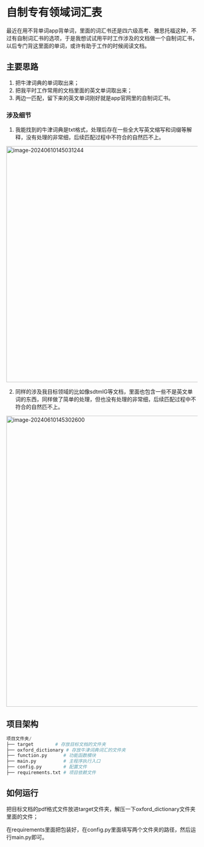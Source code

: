 # 自制专有领域词汇表

最近在用不背单词app背单词，里面的词汇书还是四六级高考、雅思托福这种，不过有自制词汇书的选项，于是我想试试用平时工作涉及的文档做一个自制词汇书，以后专门背这里面的单词，或许有助于工作的时候阅读文档。

## 主要思路

1. 把牛津词典的单词取出来；
2. 把我平时工作常用的文档里面的英文单词取出来；
3. 两边一匹配，留下来的英文单词刚好就是app官网里的自制词汇书。

### 涉及细节

1. 我能找到的牛津词典是txt格式，处理后存在一些全大写英文缩写和词缀等解释，没有处理的非常细，后续匹配过程中不符合的自然匹不上。

<img width="620" alt="image-20240610145031244" src="https://github.com/allensrj/-app-/assets/46545989/2b2d0db4-bf66-4c70-8e66-ab0ae42909bd">


2. 同样的涉及我目标领域的比如像sdtmIG等文档，里面也包含一些不是英文单词的东西，同样做了简单的处理，但也没有处理的非常细，后续匹配过程中不符合的自然匹不上。

<img width="764" alt="image-20240610145302600" src="https://github.com/allensrj/-app-/assets/46545989/568e9000-8274-4942-9775-090361b2671a">


## 项目架构

```python
项目文件夹/
├── target        # 存放目标文档的文件夹
├── oxford_dictionary # 存放牛津词典词汇的文件夹
├── function.py      # 功能函数模块
├── main.py          # 主程序执行入口
├── config.py        # 配置文件
├── requirements.txt # 项目依赖文件
```

## 如何运行

把目标文档的pdf格式文件放进target文件夹，解压一下oxford_dictionary文件夹里面的文件；

在requirements里面把包装好，在config.py里面填写两个文件夹的路径，然后运行main.py即可。
